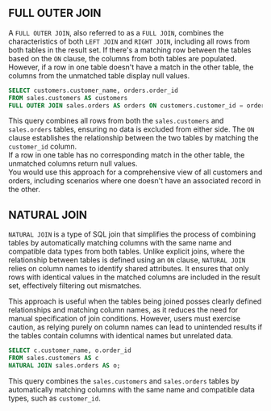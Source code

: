 
## FULL OUTER JOIN

A `FULL OUTER JOIN`, also referred to as a `FULL JOIN`, combines the characteristics of both `LEFT JOIN` and `RIGHT JOIN`, including all rows from both tables in the result set. 
If there's a matching row between the tables based on the `ON` clause, the columns from both tables are populated. However, if a row in one table doesn't have a match in the other table, the columns from the unmatched table display null values.

```sql
SELECT customers.customer_name, orders.order_id
FROM sales.customers AS customers
FULL OUTER JOIN sales.orders AS orders ON customers.customer_id = orders.customer_id;
```

This query combines all rows from both the `sales.customers` and `sales.orders` tables, ensuring no data is excluded from either side. The `ON` clause establishes the relationship between the two tables by matching the `customer_id` column.  
If a row in one table has no corresponding match in the other table, the unmatched columns return null values.  
You would use this approach for a comprehensive view of all customers and orders, including scenarios where one doesn't have an associated record in the other.

## NATURAL JOIN

`NATURAL JOIN` is a type of SQL join that simplifies the process of combining tables by automatically matching columns with the same name and compatible data types from both tables.
Unlike explicit joins, where the relationship between tables is defined using an `ON` clause, `NATURAL JOIN` relies on column names to identify shared attributes. It ensures that only rows with identical values in the matched columns are included in the result set, effectively filtering out mismatches.

This approach is useful when the tables being joined posses clearly defined relationships and matching column names, as it reduces the need for manual specification of join conditions. 
However, users must exercise caution, as relying purely on column names can lead to unintended results if the tables contain columns with identical names but unrelated data.

```sql
SELECT c.customer_name, o.order_id
FROM sales.customers AS c
NATURAL JOIN sales.orders AS o;
```

This query combines the `sales.customers` and `sales.orders` tables by automatically matching columns with the same name and compatible data types, such as `customer_id`.